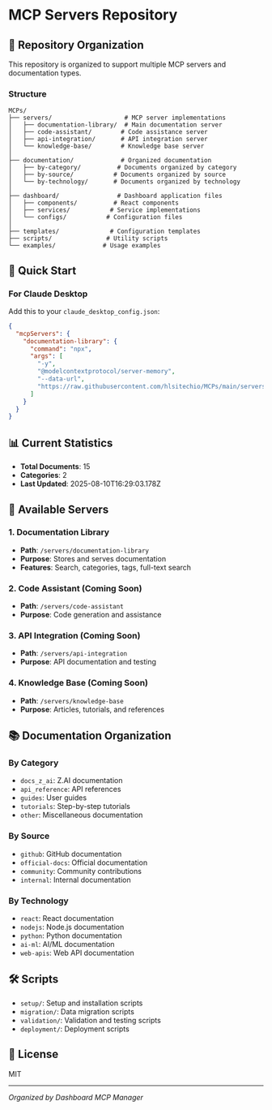 # MCP Servers Repository

## 📁 Repository Organization

This repository is organized to support multiple MCP servers and documentation types.

### Structure

```
MCPs/
├── servers/                    # MCP server implementations
│   ├── documentation-library/  # Main documentation server
│   ├── code-assistant/        # Code assistance server
│   ├── api-integration/       # API integration server
│   └── knowledge-base/        # Knowledge base server
│
├── documentation/             # Organized documentation
│   ├── by-category/          # Documents organized by category
│   ├── by-source/           # Documents organized by source
│   └── by-technology/       # Documents organized by technology
│
├── dashboard/                # Dashboard application files
│   ├── components/          # React components
│   ├── services/           # Service implementations
│   └── configs/           # Configuration files
│
├── templates/              # Configuration templates
├── scripts/               # Utility scripts
└── examples/             # Usage examples
```

## 🚀 Quick Start

### For Claude Desktop

Add this to your `claude_desktop_config.json`:

```json
{
  "mcpServers": {
    "documentation-library": {
      "command": "npx",
      "args": [
        "-y",
        "@modelcontextprotocol/server-memory",
        "--data-url",
        "https://raw.githubusercontent.com/hlsitechio/MCPs/main/servers/documentation-library/data/documents.json"
      ]
    }
  }
}
```

## 📊 Current Statistics

- **Total Documents**: 15
- **Categories**: 2
- **Last Updated**: 2025-08-10T16:29:03.178Z

## 🔧 Available Servers

### 1. Documentation Library
- **Path**: `/servers/documentation-library`
- **Purpose**: Stores and serves documentation
- **Features**: Search, categories, tags, full-text search

### 2. Code Assistant (Coming Soon)
- **Path**: `/servers/code-assistant`
- **Purpose**: Code generation and assistance

### 3. API Integration (Coming Soon)
- **Path**: `/servers/api-integration`
- **Purpose**: API documentation and testing

### 4. Knowledge Base (Coming Soon)
- **Path**: `/servers/knowledge-base`
- **Purpose**: Articles, tutorials, and references

## 📚 Documentation Organization

### By Category
- `docs_z_ai`: Z.AI documentation
- `api_reference`: API references
- `guides`: User guides
- `tutorials`: Step-by-step tutorials
- `other`: Miscellaneous documentation

### By Source
- `github`: GitHub documentation
- `official-docs`: Official documentation
- `community`: Community contributions
- `internal`: Internal documentation

### By Technology
- `react`: React documentation
- `nodejs`: Node.js documentation
- `python`: Python documentation
- `ai-ml`: AI/ML documentation
- `web-apis`: Web API documentation

## 🛠️ Scripts

- `setup/`: Setup and installation scripts
- `migration/`: Data migration scripts
- `validation/`: Validation and testing scripts
- `deployment/`: Deployment scripts

## 📝 License

MIT

---

*Organized by Dashboard MCP Manager*
